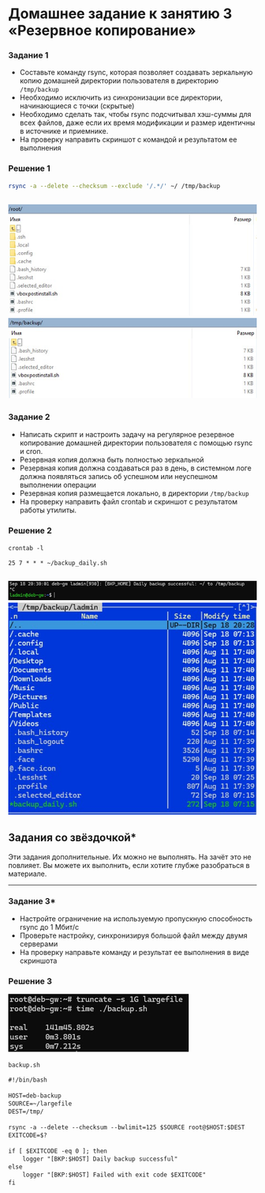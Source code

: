 # Домашнее задание к занятию 3 «Резервное копирование»

### Задание 1
- Составьте команду rsync, которая позволяет создавать зеркальную копию домашней директории пользователя в директорию `/tmp/backup`
- Необходимо исключить из синхронизации все директории, начинающиеся с точки (скрытые)
- Необходимо сделать так, чтобы rsync подсчитывал хэш-суммы для всех файлов, даже если их время модификации и размер идентичны в источнике и приемнике.
- На проверку направить скриншот с командой и результатом ее выполнения

### Решение 1

```bash
rsync -a --delete --checksum --exclude '/.*/' ~/ /tmp/backup
```
![/root/](./media/Снимок%20экрана%202024-09-18%20070738.jpg)
![/tmp/backup](./media/Снимок%20экрана%202024-09-18%20070822.jpg)
---

### Задание 2
- Написать скрипт и настроить задачу на регулярное резервное копирование домашней директории пользователя с помощью rsync и cron.
- Резервная копия должна быть полностью зеркальной
- Резервная копия должна создаваться раз в день, в системном логе должна появляться запись об успешном или неуспешном выполнении операции
- Резервная копия размещается локально, в директории `/tmp/backup`
- На проверку направить файл crontab и скриншот с результатом работы утилиты.

### Решение 2

`crontab -l`
```
25 7 * * * ~/backup_daily.sh
```
![crontab-job-success](./media/Снимок%20экрана%202024-09-18%20203129.jpg)
![crontab-result](./media/Снимок%20экрана%202024-09-18%20203256.jpg)
---

## Задания со звёздочкой*
Эти задания дополнительные. Их можно не выполнять. На зачёт это не повлияет. Вы можете их выполнить, если хотите глубже разобраться в материале.

---

### Задание 3*
- Настройте ограничение на используемую пропускную способность rsync до 1 Мбит/c
- Проверьте настройку, синхронизируя большой файл между двумя серверами
- На проверку направьте команду и результат ее выполнения в виде скриншота

### Решение 3

![backup-time](./media/Снимок%20экрана%202024-09-19%20065012.jpg)

`backup.sh`
```
#!/bin/bash

HOST=deb-backup
SOURCE=~/largefile
DEST=/tmp/

rsync -a --delete --checksum --bwlimit=125 $SOURCE root@$HOST:$DEST
EXITCODE=$?

if [ $EXITCODE -eq 0 ]; then
    logger "[BKP:$HOST] Daily backup successful"
else
    logger "[BKP:$HOST] Failed with exit code $EXITCODE"
fi
```

